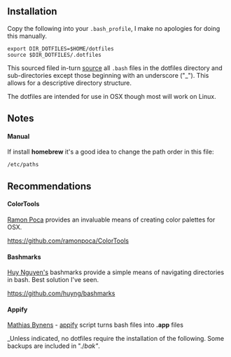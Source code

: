 ## Installation

Copy the following into your `.bash_profile`, I make no apologies for doing this manually.

    export DIR_DOTFILES=$HOME/dotfiles
    source $DIR_DOTFILES/.dotfiles

This sourced filed in-turn [source](http://ss64.com/bash/source.html) all `.bash` files in the dotfiles directory and sub-directories except those beginning with an underscore ("_"). This allows for a descriptive directory structure.

The dotfiles are intended for use in OSX though most will work on Linux.

## Notes

#### Manual

If install __homebrew__ it's a good idea to change the path order in this file:

`/etc/paths`

## Recommendations

#### ColorTools

[Ramon Poca](http://ramonpoca.github.io/) provides an invaluable means of creating color palettes for OSX.

https://github.com/ramonpoca/ColorTools

#### Bashmarks

[Huy Nguyen's](http://www.huyng.com) bashmarks provide a simple means of navigating directories in bash. Best solution I've seen.

https://github.com/huyng/bashmarks

#### Appify

[Mathias Bynens](https://gist.github.com/mathiasbynens) - [appify](https://gist.github.com/mathiasbynens/674099) script turns bash files into __.app__ files

_Unless indicated, no dotfiles require the installation of the following. Some backups are included in "./_bak"_.